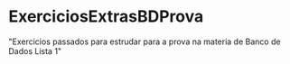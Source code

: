 # ExerciciosExtrasBDProva
"Exercicios passados para estrudar para a prova na materia de Banco de Dados Lista 1"
